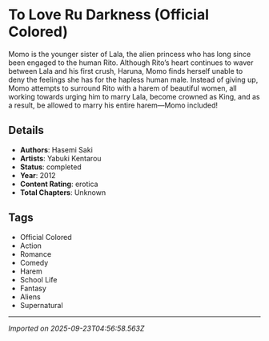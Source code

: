 # To Love Ru Darkness (Official Colored)

Momo is the younger sister of Lala, the alien princess who has long since been engaged to the human Rito. Although Rito’s heart continues to waver between Lala and his first crush, Haruna, Momo finds herself unable to deny the feelings she has for the hapless human male. Instead of giving up, Momo attempts to surround Rito with a harem of beautiful women, all working towards urging him to marry Lala, become crowned as King, and as a result, be allowed to marry his entire harem—Momo included!

## Details
- **Authors**: Hasemi Saki
- **Artists**: Yabuki Kentarou
- **Status**: completed
- **Year**: 2012
- **Content Rating**: erotica
- **Total Chapters**: Unknown

## Tags
- Official Colored
- Action
- Romance
- Comedy
- Harem
- School Life
- Fantasy
- Aliens
- Supernatural

---
*Imported on 2025-09-23T04:56:58.563Z*
